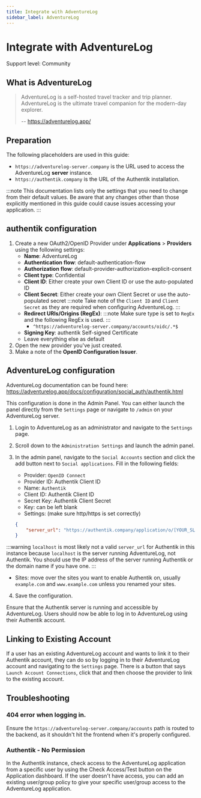 ```yaml
---
title: Integrate with AdventureLog
sidebar_label: AdventureLog
---
```


# Integrate with AdventureLog

<span class="badge badge--secondary">Support level: Community</span>

## What is AdventureLog

> AdventureLog is a self-hosted travel tracker and trip planner. AdventureLog is the ultimate travel companion for the modern-day explorer.
>
> -- https://adventurelog.app/

## Preparation

The following placeholders are used in this guide:

- `https://adventurelog-server.company` is the URL used to access the AdventureLog **server** instance.
- `https://authentik.company` is the URL of the Authentik installation.

:::note
This documentation lists only the settings that you need to change from their default values. Be aware that any changes other than those explicitly mentioned in this guide could cause issues accessing your application.
:::

## authentik configuration

1. Create a new OAuth2/OpenID Provider under **Applications** > **Providers** using the following settings:
    - **Name**: AdventureLog
    - **Authentication flow**: default-authentication-flow
    - **Authorization flow**: default-provider-authorization-explicit-consent
    - **Client type**: Confidential
    - **Client ID**: Either create your own Client ID or use the auto-populated ID
    - **Client Secret**: Either create your own Client Secret or use the auto-populated secret
      :::note
      Take note of the `Client ID` and `Client Secret` as they are required when configuring AdventureLog.
      :::
    - **Redirect URIs/Origins (RegEx)**:
      :::note
      Make sure type is set to `RegEx` and the following RegEx is used.
      :::
        - `^https://adventurelog-server.company/accounts/oidc/.*$`
    - **Signing Key**: authentik Self-signed Certificate
    - Leave everything else as default
2. Open the new provider you've just created.
3. Make a note of the **OpenID Configuration Issuer**.

## AdventureLog configuration

AdventureLog documentation can be found here: https://adventurelog.app/docs/configuration/social_auth/authentik.html

This configuration is done in the Admin Panel. You can either launch the panel directly from the `Settings` page or navigate to `/admin` on your AdventureLog server.

1. Login to AdventureLog as an administrator and navigate to the `Settings` page.
2. Scroll down to the `Administration Settings` and launch the admin panel.
3. In the admin panel, navigate to the `Social Accounts` section and click the add button next to `Social applications`. Fill in the following fields:

    - Provider: `OpenID Connect`
    - Provider ID: Authentik Client ID
    - Name: `Authentik`
    - Client ID: Authentik Client ID
    - Secret Key: Authentik Client Secret
    - Key: can be left blank
    - Settings: (make sure http/https is set correctly)

    ```json
    {
        "server_url": "https://authentik.company/application/o/[YOUR_SLUG]/"
    }
    ```

:::warning
`localhost` is most likely not a valid `server_url` for Authentik in this instance because `localhost` is the server running AdventureLog, not Authentik. You should use the IP address of the server running Authentik or the domain name if you have one.
:::

- Sites: move over the sites you want to enable Authentik on, usually `example.com` and `www.example.com` unless you renamed your sites.

4. Save the configuration.

Ensure that the Authentik server is running and accessible by AdventureLog. Users should now be able to log in to AdventureLog using their Authentik account.

## Linking to Existing Account

If a user has an existing AdventureLog account and wants to link it to their Authentik account, they can do so by logging in to their AdventureLog account and navigating to the `Settings` page. There is a button that says `Launch Account Connections`, click that and then choose the provider to link to the existing account.

## Troubleshooting

### 404 error when logging in.

Ensure the `https://adventurelog-server.company/accounts` path is routed to the backend, as it shouldn't hit the frontend when it's properly configured.

### Authentik - No Permission

In the Authentik instance, check access to the AdventureLog application from a specific user by using the Check Access/Test button on the Application dashboard. If the user doesn't have access, you can add an existing user/group policy to give your specific user/group access to the AdventureLog application.
